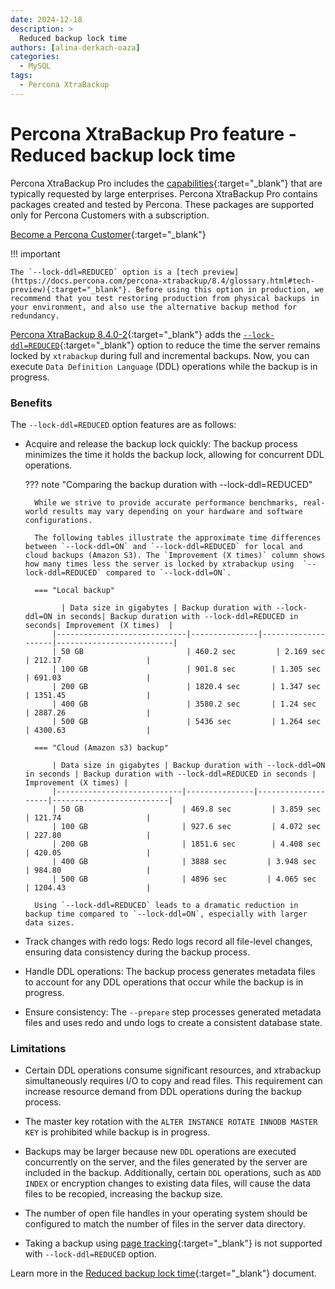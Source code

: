 ```yaml
---
date: 2024-12-18
description: >
  Reduced backup lock time
authors: [alina-derkach-oaza]
categories:
  - MySQL
tags:
  - Percona XtraBackup
---
```


# Percona XtraBackup Pro feature - Reduced backup lock time 

<!-- more -->

Percona XtraBackup Pro includes the [capabilities](https://docs.percona.com/percona-xtrabackup/8.4/pxb-pro.html#capabilities){:target="_blank"} that are typically requested by large enterprises. Percona XtraBackup Pro contains packages created and tested by Percona. These packages are supported only for Percona Customers with a subscription.

[Become a Percona Customer](https://www.percona.com/about/contact){:target="_blank"}

!!! important

    The `--lock-ddl=REDUCED` option is a [tech preview](https://docs.percona.com/percona-xtrabackup/8.4/glossary.html#tech-preview){:target="_blank"}. Before using this option in production, we recommend that you test restoring production from physical backups in your environment, and also use the alternative backup method for redundancy.

[Percona XtraBackup 8.4.0-2](https://docs.percona.com/percona-xtrabackup/8.4/release-notes/8.4.0-2.html){:target="_blank"} adds the [`--lock-ddl=REDUCED`](https://docs.percona.com/percona-xtrabackup/8.4/xtrabackup-option-reference.html#lock-ddl){:target="_blank"} option to reduce the time the server remains locked by `xtrabackup` during full and incremental backups. Now, you can execute `Data Definition Language` (DDL) operations while the backup is in progress.

### Benefits

The `--lock-ddl=REDUCED` option features are as follows:

* Acquire and release the backup lock quickly: The backup process minimizes the time it holds the backup lock, allowing for concurrent DDL operations.

    ??? note "Comparing the backup duration with --lock-ddl=REDUCED"

        While we strive to provide accurate performance benchmarks, real-world results may vary depending on your hardware and software configurations.

        The following tables illustrate the approximate time differences between `--lock-ddl=ON` and `--lock-ddl=REDUCED` for local and cloud backups (Amazon S3). The `Improvement (X times)` column shows how many times less the server is locked by xtrabackup using  `--lock-ddl=REDUCED` compared to `--lock-ddl=ON`.

        === "Local backup"

	          | Data size in gigabytes | Backup duration with --lock-ddl=ON in seconds| Backup duration with --lock-ddl=REDUCED in seconds| Improvement (X times)  |
            |-----------------------------|---------------|--------------------|--------------------------|
            | 50 GB                       | 460.2 sec         | 2.169 sec             | 212.17                   |
            | 100 GB                      | 901.8 sec        | 1.305 sec             | 691.03                   |
            | 200 GB                      | 1820.4 sec       | 1.347 sec             | 1351.45                  |
            | 400 GB                      | 3580.2 sec       | 1.24 sec             | 2887.26                  |
            | 500 GB                      | 5436 sec         | 1.264 sec             | 4300.63                  |

        === "Cloud (Amazon s3) backup"

            | Data size in gigabytes | Backup duration with --lock-ddl=ON in seconds | Backup duration with --lock-ddl=REDUCED in seconds | Improvement (X times) |
            |----------------------------|---------------|--------------------|--------------------------|
            | 50 GB                      | 469.8 sec         | 3.859 sec             | 121.74                   |
            | 100 GB                     | 927.6 sec         | 4.072 sec             | 227.80                   |
            | 200 GB                     | 1851.6 sec        | 4.408 sec             | 420.05                   |
            | 400 GB                     | 3888 sec         | 3.948 sec             | 984.80                   |
            | 500 GB                     | 4896 sec         | 4.065 sec             | 1204.43                  |
        
        Using `--lock-ddl=REDUCED` leads to a dramatic reduction in backup time compared to `--lock-ddl=ON`, especially with larger data sizes.

* Track changes with redo logs: Redo logs record all file-level changes, ensuring data consistency during the backup process.
* Handle DDL operations: The backup process generates metadata files to account for any DDL operations that occur while the backup is in progress.
* Ensure consistency: The `--prepare` step processes generated metadata files and uses redo and undo logs to create a consistent database state.

### Limitations

* Certain DDL operations consume significant resources, and xtrabackup simultaneously requires I/O to copy and read files. This requirement can increase resource demand from DDL operations during the backup process.

* The master key rotation with the `ALTER INSTANCE ROTATE INNODB MASTER KEY` is prohibited while backup is in progress.

* Backups may be larger because new `DDL` operations are executed concurrently on the server, and the files generated by the server are included in the backup. Additionally, certain `DDL` operations, such as `ADD INDEX` or encryption changes to existing data files, will cause the data files to be recopied, increasing the backup size.

* The number of open file handles in your operating system should be configured to match the number of files in the server data directory.

* Taking a backup using [page tracking](https://docs.percona.com/percona-xtrabackup/8.4/page-tracking.html){:target="_blank"} is not supported with `--lock-ddl=REDUCED` option.

Learn more in the [Reduced backup lock time](https://docs.percona.com/percona-xtrabackup/8.4/reduction-in-locks.html){:target="_blank"} document.
